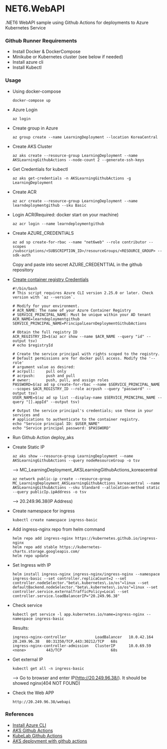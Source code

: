 # NET6.WebAPI
.NET6 WebAPI sample using Github Actions for deployments to Azure Kubernetes Service

### Github Runner Requirements 
+ Install Docker & DockerCompose
+ Minikube or Kubernetes cluster (see below if needed)
+ Install azure cli
+ Install Kubectl

### Usage
+ Using docker-compose
    ```
    docker-compose up
    ```

+ Azure Login
    ```
    az login
    ```

+ Create group in Azure
    ```
    az group create --name LearningDeployment --location KoreaCentral
    ```

+ Create AKS Cluster
    ```
    az aks create --resource-group LearningDeployment --name AKSLearningGithubActions --node-count 2 --generate-ssh-keys
    ```

+ Get Credentials for kubectl
    ```
    az aks get-credentials -n AKSLearningGithubActions -g LearningDeployment
    ```

+ Create ACR
    ```
    az acr create --resource-group LearningDeployment --name learndeploymentgithub --sku Basic
    ```

+ Login ACR(Required: docker start on your machine)
    ```
    az acr login --name learndeploymentgithub
    ```

+ Create AZURE_CREDENTIALS
    ```
    az ad sp create-for-rbac --name "net6web" --role contributor --scopes /subscriptions/<SUBSCRIPTION_ID>/resourceGroups/<RESOURCE_GROUP> --sdk-auth
    ```
    Copy and paste into secret AZURE_CREDENTTIAL in the github repository 


+ [Create container registry Credentials](https://docs.microsoft.com/en-us/azure/container-registry/container-registry-auth-service-principal)
    ```
    #!/bin/bash
    # This script requires Azure CLI version 2.25.0 or later. Check version with `az --version`.

    # Modify for your environment.
    # ACR_NAME: The name of your Azure Container Registry
    # SERVICE_PRINCIPAL_NAME: Must be unique within your AD tenant
    ACR_NAME=learndeploymentgithub
    SERVICE_PRINCIPAL_NAME=PrincipalLearnDeploymentGithubActions

    # Obtain the full registry ID
    ACR_REGISTRY_ID=$(az acr show --name $ACR_NAME --query "id" --output tsv)
    # echo $registryId

    # Create the service principal with rights scoped to the registry.
    # Default permissions are for docker pull access. Modify the '--role'
    # argument value as desired:
    # acrpull:     pull only
    # acrpush:     push and pull
    # owner:       push, pull, and assign roles
    PASSWORD=$(az ad sp create-for-rbac --name $SERVICE_PRINCIPAL_NAME --scopes $ACR_REGISTRY_ID --role acrpush --query "password" --output tsv)
    USER_NAME=$(az ad sp list --display-name $SERVICE_PRINCIPAL_NAME --query "[].appId" --output tsv)

    # Output the service principal's credentials; use these in your services and
    # applications to authenticate to the container registry.
    echo "Service principal ID: $USER_NAME"
    echo "Service principal password: $PASSWORD"
    ```

+ Run Github Action deploy_aks

+ Create Static IP
    ```
    az aks show --resource-group LearningDeployment --name AKSLearningGithubActions --query nodeResourceGroup -o tsv
    ``` 
    --> MC_LearningDeployment_AKSLearningGithubActions_koreacentral


    ```
    az network public-ip create --resource-group MC_LearningDeployment_AKSLearningGithubActions_koreacentral --name AKSLearningGithubActions --sku Standard --allocation-method static --query publicIp.ipAddress -o tsv
    ```
    --> 20.249.96.38(IP Address)

+ Create namespace for ingress 
    ```
    kubectl create namespace ingress-basic
    ```

+ Add ingress-nginx repo from helm command
    ```
    helm repo add ingress-nginx https://kubernetes.github.io/ingress-nginx
    helm repo add stable https://kubernetes-charts.storage.googleapis.com/
    helm repo update
    ```

+ Set Ingress with IP
    ```
    helm install ingress-nginx ingress-nginx/ingress-nginx --namespace ingress-basic --set controller.replicaCount=2 --set controller.nodeSelector."beta\.kubernetes\.io/os"=linux --set defaultBackend.nodeSelector."beta\.kubernetes\.io/os"=linux --set controller.service.externalTrafficPolicy=Local --set controller.service.loadBalancerIP="20.249.96.38"
    ```

+ Check service
    ```
    kubectl get service -l app.kubernetes.io/name=ingress-nginx --namespace ingress-basic
    ```
    Results:
    ```
    ingress-nginx-controller             LoadBalancer   10.0.42.164   20.249.96.38   80:31350/TCP,443:30212/TCP   68s
    ingress-nginx-controller-admission   ClusterIP      10.0.69.59    <none>         443/TCP                      68s   
    ```

+ Get external IP
    ```
    kubectl get all -n ingress-basic
    ```
    --> Go to browser and enter IP(http://20.249.96.38/). It should be showed nginx(404 NOT FOUND)

+ Check the Web APP
    ```
    http://20.249.96.38/webapi
    ```

### References
+ [Install Azure CLI](https://docs.microsoft.com/en-us/cli/azure/install-azure-cli-macos)
+ [AKS Github Actions](https://docs.microsoft.com/en-us/azure/aks/kubernetes-action?tabs=userlevel)
+ [KubeLab Github Actions](https://azure.github.io/kube-labs/1-github-actions.html#_1-create-a-deployment-pipeline)
+ [AKS deployment with github actions](https://docs.microsoft.com/en-us/learn/modules/aks-deployment-pipeline-github-actions/)